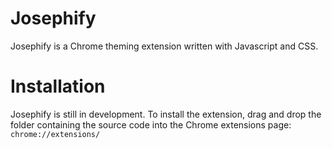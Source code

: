 # Josephify
Josephify is a Chrome theming extension written with Javascript and CSS.
# Installation
Josephify is still in development. To install the extension, drag and drop the folder containing the source code into the Chrome extensions page: `chrome://extensions/`
